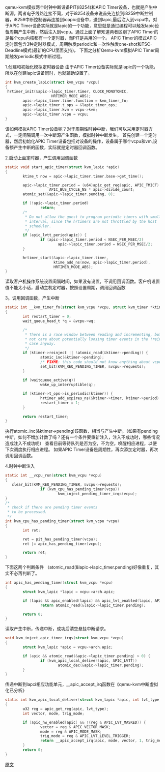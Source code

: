 qemu-kvm模拟两个时钟中断设备PIT(i8254)和APIC Timer设备，也就是产生中断源。两者电子线路连接不同，对于i8254设备来说首先连接到i8259中断控制器，i8259中断控制器再连接到ioapic设备中，送到lapic,最后注入到vcpu中。对于APIC Timer设备实际就是lapic的一个功能，意思就是通过编程可以触发lapic设备周期产生中断，然后注入到vcpu。通过上面了解知道两者区别了APIC Timer的是每个cpu内核都有一个定时器，而PIT是共用的一个。
APIC Timer的模式APIC定时器包含3种定时器模式，周期触发periodic和一次性触发one-shot和TSC-Deadline模式(最新的CPU里面支持)。
下面之分析Qemu-kvm模拟APIC Timer周期触发periodic模式中断过程。

1.创建和初始化模拟定时器设备
由于APIC Timer设备实际就是lapic的一个功能，所以在创建lapic设备同时，也就辅助设置了。
```C
int kvm_create_lapic(struct kvm_vcpu *vcpu)
{
 hrtimer_init(&apic->lapic_timer.timer, CLOCK_MONOTONIC,
                     HRTIMER_MODE_ABS);
        apic->lapic_timer.timer.function = kvm_timer_fn;
        apic->lapic_timer.t_ops = &lapic_timer_ops;
        apic->lapic_timer.kvm = vcpu->kvm;
        apic->lapic_timer.vcpu = vcpu;
}
```
该如何模拟APIC Timer设备呢？对于周期性时钟中断，我们可以采用定时器方式，一定间隔调用一次中断源产生函数，模拟时钟中断发生。
首先创建一个定时器，然后初始化APIC Timer设备包括对设备的操作，设备属于哪个vcpu和vm,设备额产生中断的函数，实际就是定时器回调函数。

2.启动上面定时器，产生调用回调函数
```C
static void start_apic_timer(struct kvm_lapic *apic)
{
        ktime_t now = apic->lapic_timer.timer.base->get_time();

        apic->lapic_timer.period = (u64)apic_get_reg(apic, APIC_TMICT) *
                    APIC_BUS_CYCLE_NS * apic->divide_count;
        atomic_set(&apic->lapic_timer.pending, 0);

        if (!apic->lapic_timer.period)
                return;
        /*
         * Do not allow the guest to program periodic timers with small
         * interval, since the hrtimers are not throttled by the host
         * scheduler.
         */
        if (apic_lvtt_period(apic)) {
                if (apic->lapic_timer.period < NSEC_PER_MSEC/2)
                        apic->lapic_timer.period = NSEC_PER_MSEC/2;
        }

        hrtimer_start(&apic->lapic_timer.timer,
                      ktime_add_ns(now, apic->lapic_timer.period),
                      HRTIMER_MODE_ABS);
}
```
读取客户机操作系统设置间隔时间，如果没有设置，不调用回调函数。客户机设置值不能太小话，启动主机定时器，按照设置周期，调用回调函数

3。调用回调函数，产生中断
```C
static int __kvm_timer_fn(struct kvm_vcpu *vcpu, struct kvm_timer *ktimer)
{
        int restart_timer = 0;
        wait_queue_head_t *q = &vcpu->wq;

        /*
         * There is a race window between reading and incrementing, but we do
         * not care about potentially loosing timer events in the !reinject
         * case anyway.
         */
        if (ktimer->reinject || !atomic_read(&ktimer->pending)) {
                atomic_inc(&ktimer->pending);
                /* FIXME: this code should not know anything about vcpus */
                set_bit(KVM_REQ_PENDING_TIMER, &vcpu->requests);
        }
        
        if (waitqueue_active(q))
                wake_up_interruptible(q);

        if (ktimer->t_ops->is_periodic(ktimer)) {
                hrtimer_add_expires_ns(&ktimer->timer, ktimer->period);
                restart_timer = 1;
        }
                
        return restart_timer;
}
```
执行atomic_inc(&ktimer->pending)该函数，相当与产生中断。（如果有pending中断，如何不增加计数了吗？还有一个条件要重新注入，注入不成功时，哪些情况造成注入不成功呢）
查看目前等待队列是否为空，不为空，唤醒相应进程，以便下次调度执行相应进程。
如果APIC Timer设备是周期性，再次添加定时器，再次调用回调函数。

4.时钟中断注入
```C
static int __vcpu_run(struct kvm_vcpu *vcpu)
{
   clear_bit(KVM_REQ_PENDING_TIMER, &vcpu->requests);
                if (kvm_cpu_has_pending_timer(vcpu))
                        kvm_inject_pending_timer_irqs(vcpu);
}
/*
 * check if there are pending timer events
 * to be processed.
 */
int kvm_cpu_has_pending_timer(struct kvm_vcpu *vcpu)
{                                             
        int ret;

        ret = pit_has_pending_timer(vcpu);
        ret |= apic_has_pending_timer(vcpu);

        return ret;
}
```

下面这两个判断条件 （atomic_read(&lapic->lapic_timer.pending)好像重复，其实不必再判断了。
```C
int apic_has_pending_timer(struct kvm_vcpu *vcpu)
{
        struct kvm_lapic *lapic = vcpu->arch.apic;

        if (lapic && apic_enabled(lapic) && apic_lvt_enabled(lapic, APIC_LVTT))
                return atomic_read(&lapic->lapic_timer.pending);

        return 0;
}
```
读取产生中断，传递中断，成功后清空悬挂中断请求。
```C
void kvm_inject_apic_timer_irqs(struct kvm_vcpu *vcpu)
{       
        struct kvm_lapic *apic = vcpu->arch.apic;

        if (apic && atomic_read(&apic->lapic_timer.pending) > 0) {
                if (kvm_apic_local_deliver(apic, APIC_LVTT))
                        atomic_dec(&apic->lapic_timer.pending);
        }               
}
```
传递中断到lapci相应功能单元，__apic_accept_irq函数在《qemu-kvm中断虚拟化已分析》
```C
static int kvm_apic_local_deliver(struct kvm_lapic *apic, int lvt_type)
{                       
        u32 reg = apic_get_reg(apic, lvt_type);
        int vector, mode, trig_mode;

        if (apic_hw_enabled(apic) && !(reg & APIC_LVT_MASKED)) {
                vector = reg & APIC_VECTOR_MASK;
                mode = reg & APIC_MODE_MASK;
                trig_mode = reg & APIC_LVT_LEVEL_TRIGGER;
                return __apic_accept_irq(apic, mode, vector, 1, trig_mode);
        }
        return 0;
}
```


[原文](https://blog.csdn.net/zhoujiaxq/article/details/23853575)